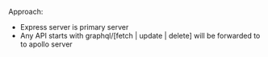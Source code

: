 Approach:
* Express server is primary server
* Any API starts with graphql/[fetch | update | delete] will be forwarded to to apollo server 
